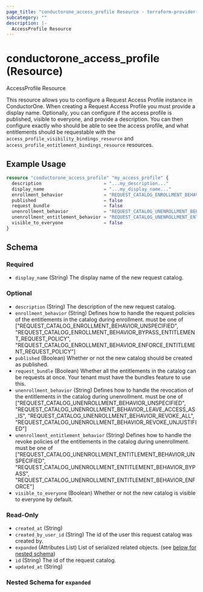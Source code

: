 ```yaml
---
page_title: "conductorone_access_profile Resource - terraform-provider-conductorone"
subcategory: ""
description: |-
  AccessProfile Resource
---
```


# conductorone_access_profile (Resource)

AccessProfile Resource

This resource allows you to configure a Request Access Profile instance in ConductorOne.
When creating a Request Access Profile you must provide a display name. Optionally, you can configure if the access profile is published, visible to everyone, and provide a description.
You can then configure exactly who should be able to see the access profile, and what entitlements should be requestable with the `access_profile_visibility_bindings_resource`
and `access_profile_entitlement_bindings_resource` resources.

## Example Usage

```terraform
resource "conductorone_access_profile" "my_access_profile" {
  description                       = "...my_description..."
  display_name                      = "...my_display_name..."
  enrollment_behavior               = "REQUEST_CATALOG_ENROLLMENT_BEHAVIOR_UNSPECIFIED"
  published                         = false
  request_bundle                    = false
  unenrollment_behavior             = "REQUEST_CATALOG_UNENROLLMENT_BEHAVIOR_UNSPECIFIED"
  unenrollment_entitlement_behavior = "REQUEST_CATALOG_UNENROLLMENT_ENTITLEMENT_BEHAVIOR_BYPASS"
  visible_to_everyone               = false
}
```

<!-- schema generated by tfplugindocs -->
## Schema

### Required

- `display_name` (String) The display name of the new request catalog.

### Optional

- `description` (String) The description of the new request catalog.
- `enrollment_behavior` (String) Defines how to handle the request policies of the entitlements in the catalog during enrollment. must be one of ["REQUEST_CATALOG_ENROLLMENT_BEHAVIOR_UNSPECIFIED", "REQUEST_CATALOG_ENROLLMENT_BEHAVIOR_BYPASS_ENTITLEMENT_REQUEST_POLICY", "REQUEST_CATALOG_ENROLLMENT_BEHAVIOR_ENFORCE_ENTITLEMENT_REQUEST_POLICY"]
- `published` (Boolean) Whether or not the new catalog should be created as published.
- `request_bundle` (Boolean) Whether all the entitlements in the catalog can be requests at once. Your tenant must have the bundles feature to use this.
- `unenrollment_behavior` (String) Defines how to handle the revocation of the entitlements in the catalog during unenrollment. must be one of ["REQUEST_CATALOG_UNENROLLMENT_BEHAVIOR_UNSPECIFIED", "REQUEST_CATALOG_UNENROLLMENT_BEHAVIOR_LEAVE_ACCESS_AS_IS", "REQUEST_CATALOG_UNENROLLMENT_BEHAVIOR_REVOKE_ALL", "REQUEST_CATALOG_UNENROLLMENT_BEHAVIOR_REVOKE_UNJUSTIFIED"]
- `unenrollment_entitlement_behavior` (String) Defines how to handle the revoke policies of the entitlements in the catalog during unenrollment. must be one of ["REQUEST_CATALOG_UNENROLLMENT_ENTITLEMENT_BEHAVIOR_UNSPECIFIED", "REQUEST_CATALOG_UNENROLLMENT_ENTITLEMENT_BEHAVIOR_BYPASS", "REQUEST_CATALOG_UNENROLLMENT_ENTITLEMENT_BEHAVIOR_ENFORCE"]
- `visible_to_everyone` (Boolean) Whether or not the new catalog is visible to everyone by default.

### Read-Only

- `created_at` (String)
- `created_by_user_id` (String) The id of the user this request catalog was created by.
- `expanded` (Attributes List) List of serialized related objects. (see [below for nested schema](#nestedatt--expanded))
- `id` (String) The id of the request catalog.
- `updated_at` (String)

<a id="nestedatt--expanded"></a>
### Nested Schema for `expanded`

